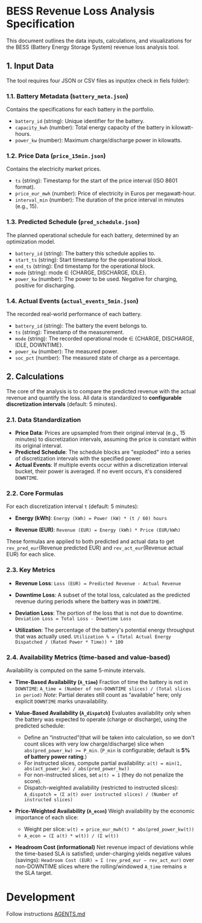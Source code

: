 # BESS Revenue Loss Analysis Specification

This document outlines the data inputs, calculations, and visualizations for the BESS (Battery Energy Storage System) revenue loss analysis tool.

## 1. Input Data

The tool requires four JSON or CSV files as input(ex check in fiels folder):

### 1.1. Battery Metadata (`battery_meta.json`)

Contains the specifications for each battery in the portfolio.

-   `battery_id` (string): Unique identifier for the battery.
-   `capacity_kwh` (number): Total energy capacity of the battery in kilowatt-hours.
-   `power_kw` (number): Maximum charge/discharge power in kilowatts.

### 1.2. Price Data (`price_15min.json`)

Contains the electricity market prices.

-   `ts` (string): Timestamp for the start of the price interval (ISO 8601 format).
-   `price_eur_mwh` (number): Price of electricity in Euros per megawatt-hour.
-   `interval_min` (number): The duration of the price interval in minutes (e.g., 15).

### 1.3. Predicted Schedule (`pred_schedule.json`)

The planned operational schedule for each battery, determined by an optimization model.

-   `battery_id` (string): The battery this schedule applies to.
-   `start_ts` (string): Start timestamp for the operational block.
-   `end_ts` (string): End timestamp for the operational block.
-   `mode` (string): mode ∈ {CHARGE, DISCHARGE, IDLE}.
-   `power_kw` (number): The power to be used. Negative for charging, positive for discharging.

### 1.4. Actual Events (`actual_events_5min.json`)

The recorded real-world performance of each battery.

-   `battery_id` (string): The battery the event belongs to.
-   `ts` (string): Timestamp of the measurement.
-   `mode` (string): The recorded operational mode ∈ {CHARGE, DISCHARGE, IDLE, DOWNTIME}. 
-   `power_kw` (number): The measured power.
-   `soc_pct` (number): The measured state of charge as a percentage.

## 2. Calculations

The core of the analysis is to compare the predicted revenue with the actual revenue and quantify the loss. All data is standardized to **configurable discretization intervals** (default: 5 minutes).

### 2.1. Data Standardization

-   **Price Data**: Prices are upsampled from their original interval (e.g., 15 minutes) to discretization intervals, assuming the price is constant within its original interval.
-   **Predicted Schedule**: The schedule blocks are "exploded" into a series of discretization intervals with the specified power.
-   **Actual Events**: If multiple events occur within a discretization interval bucket, their power is averaged. If no event occurs, it's considered `DOWNTIME`.

### 2.2. Core Formulas

For each discretization interval `t` (default: 5 minutes):

-   **Energy (kWh)**:
    `Energy (kWh) = Power (kW) * (t / 60) hours`

-   **Revenue (EUR)**:
    `Revenue (EUR) = Energy (kWh) * Price (EUR/kWh)`

These formulas are applied to both predicted and actual data to get `rev_pred_eur`(Revenue predicted EUR) and `rev_act_eur`(Revenue actual EUR) for each slice.

### 2.3. Key Metrics

-   **Revenue Loss**:
    `Loss (EUR) = Predicted Revenue - Actual Revenue`

-   **Downtime Loss**:
    A subset of the total loss, calculated as the predicted revenue during periods where the battery was in `DOWNTIME`.

-   **Deviation Loss**:
    The portion of the loss that is not due to downtime.
    `Deviation Loss = Total Loss - Downtime Loss`

-   **Utilization**:
    The percentage of the battery's potential energy throughput that was actually used.
    `Utilization % = (Total Actual Energy Dispatched / (Rated Power * Time)) * 100`

### 2.4. Availability Metrics (time-based and value-based)

Availability is computed on the same 5-minute intervals.

-   **Time-Based Availability (`A_time`)**
    Fraction of time the battery is not in `DOWNTIME`:
    `A_time = (Number of non-DOWNTIME slices) / (Total slices in period)`
    *Note*: Partial derates still count as “available” here; only explicit `DOWNTIME` marks unavailability.

-   **Value-Based Availability (`A_dispatch`)**
    Evaluates availability only when the battery was expected to operate (charge or discharge), using the predicted schedule:
    - Define an “instructed”(that will be taken into calculation, so we don't count slices with very low charge/discharge) slice when `abs(pred_power_kw) >= P_min`. (`P_min` is configurable; default is **5% of battery power rating**.)
    - For instructed slices, compute partial availability:
      `a(t) = min(1, abs(act_power_kw) / abs(pred_power_kw))`
    - For non-instructed slices, set `a(t) = 1` (they do not penalize the score).
    - Dispatch-weighted availability (restricted to instructed slices):
      `A_dispatch = (Σ a(t) over instructed slices) / (Number of instructed slices)`

-   **Price-Weighted Availability (`A_econ`)**
    Weigh availability by the economic importance of each slice:
    - Weight per slice: `w(t) = price_eur_mwh(t) * abs(pred_power_kw(t))`
    - `A_econ = (Σ a(t) * w(t)) / (Σ w(t))`

-   **Headroom Cost (informational)**
    Net revenue impact of deviations while the time-based SLA is satisfied; under-charging yields negative values (savings):
    `Headroom Cost (EUR) = Σ (rev_pred_eur − rev_act_eur)` over non-DOWNTIME slices where the rolling/windowed `A_time` remains ≥ the SLA target.

# Development

Follow instructions [AGENTS.md](./AGENTS.md)